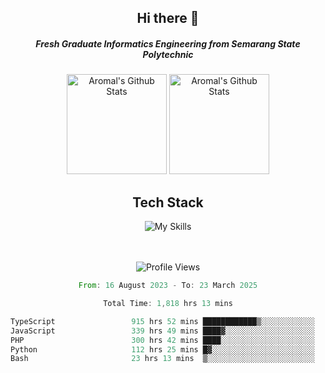 <div align="center">
  <h2>Hi there 👋</h2>

  <h5>Fresh Graduate Informatics Engineering from Semarang State Polytechnic</h5>

  <img
    height="160"
    alt="Aromal's Github Stats"
    src="https://github-readme-stats.vercel.app/api?username=dafariski77&show_icons=true&theme=tokyonight&count_private=true"
  />
  <img
    alt="Aromal's Github Stats"
    height="160"
    src="https://github-readme-stats.vercel.app/api/top-langs/?username=dafariski77&layout=compact&theme=tokyonight"
  />

  <h2>Tech Stack</h2>
  
![My Skills](https://simpleskill.icons.workers.dev/svg?i=typescript,next.js,react,tailwindcss,shadcnui,reactquery,prisma,socketdotio,zod)

  <br /><br />
  <img src="https://komarev.com/ghpvc/?username=dafariski77&abbreviated=true" alt="Profile Views">
    
  <!--START_SECTION:waka-->

```rust
From: 16 August 2023 - To: 23 March 2025

Total Time: 1,818 hrs 13 mins

TypeScript                 915 hrs 52 mins ████████████▒░░░░░░░░░░░░   49.93 %
JavaScript                 339 hrs 49 mins ████▓░░░░░░░░░░░░░░░░░░░░   18.53 %
PHP                        300 hrs 42 mins ████░░░░░░░░░░░░░░░░░░░░░   16.39 %
Python                     112 hrs 25 mins █▓░░░░░░░░░░░░░░░░░░░░░░░   06.13 %
Bash                       23 hrs 13 mins  ▒░░░░░░░░░░░░░░░░░░░░░░░░   01.27 %
```

<!--END_SECTION:waka-->
</div>
